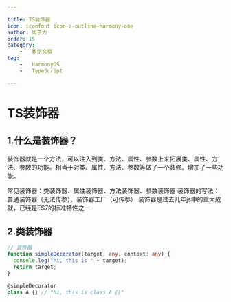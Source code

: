 ```yaml
---

title: TS装饰器 
icon: iconfont icon-a-outline-harmony-one  
author: 周子力  
order: 15  
category:
    -   教学文档  
tag:
    -   HarmonyOS
    -   TypeScript

---
```


# TS装饰器

## 1.什么是装饰器？

装饰器就是一个方法，可以注入到类、方法、属性、参数上来拓展类、属性、方法、参数的功能。相当于对类、属性、方法、参数等做了一个装修。增加了一些功能。

常见装饰器：类装饰器、属性装饰器、方法装饰器、参数装饰器
装饰器的写法：普通装饰器（无法传参）、装饰器工厂（可传参）
装饰器是过去几年js中的重大成就，已经是ES7的标准特性之一

## 2.类装饰器

```ts
// 装饰器
function simpleDecorator(target: any, context: any) {
  console.log("hi, this is " + target);
  return target;
}

@simpleDecorator
class A {} // "hi, this is class A {}"
```

